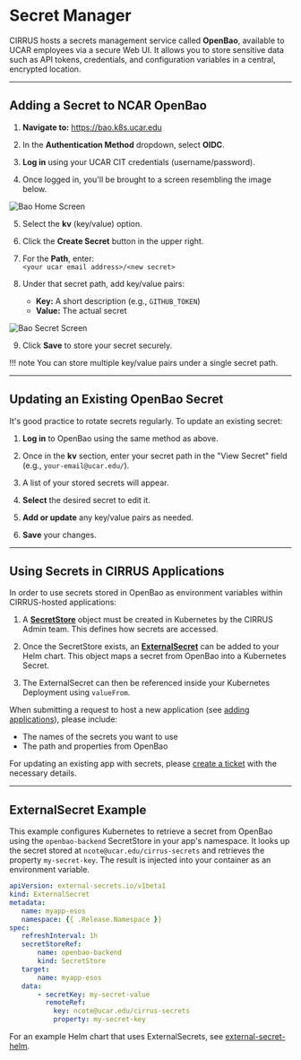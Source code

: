 # Secret Manager

CIRRUS hosts a secrets management service called **OpenBao**, available to UCAR employees via a secure Web UI. It allows you to store sensitive data such as API tokens, credentials, and configuration variables in a central, encrypted location.

---

## Adding a Secret to NCAR OpenBao

1. **Navigate to:** https://bao.k8s.ucar.edu

2. In the **Authentication Method** dropdown, select **OIDC**.

3. **Log in** using your UCAR CIT credentials (username/password).

4. Once logged in, you'll be brought to a screen resembling the image below.

![Bao Home Screen](../../media/bao1.png "Bao Home Screen")

5. Select the **kv** (key/value) option.

6. Click the **Create Secret** button in the upper right.

7. For the **Path**, enter:  
   `<your ucar email address>/<new secret>`

8. Under that secret path, add key/value pairs:
   - **Key:** A short description (e.g., `GITHUB_TOKEN`)
   - **Value:** The actual secret

![Bao Secret Screen](../../media/bao2.png "Bao Secret Screen")

9. Click **Save** to store your secret securely.

!!! note
    You can store multiple key/value pairs under a single secret path.

---

## Updating an Existing OpenBao Secret

It's good practice to rotate secrets regularly. To update an existing secret:

1. **Log in** to OpenBao using the same method as above.

2. Once in the **kv** section, enter your secret path in the "View Secret" field (e.g., `your-email@ucar.edu/`).

3. A list of your stored secrets will appear.

4. **Select** the desired secret to edit it.

5. **Add or update** any key/value pairs as needed.

6. **Save** your changes.

---

## Using Secrets in CIRRUS Applications

In order to use secrets stored in OpenBao as environment variables within CIRRUS-hosted applications:

1. A **[SecretStore](https://external-secrets.io/latest/api/secretstore/)** object must be created in Kubernetes by the CIRRUS Admin team. This defines how secrets are accessed.

2. Once the SecretStore exists, an **[ExternalSecret](https://external-secrets.io/latest/api/externalsecret/)** can be added to your Helm chart. This object maps a secret from OpenBao into a Kubernetes Secret.

3. The ExternalSecret can then be referenced inside your Kubernetes Deployment using `valueFrom`.

When submitting a request to host a new application (see [adding applications](../03-deploying-applications/additions.md)), please include:

- The names of the secrets you want to use
- The path and properties from OpenBao

For updating an existing app with secrets, please [create a ticket](../02-interact-with-cirrus-team/create-tickets.md) with the necessary details.

---

## ExternalSecret Example

This example configures Kubernetes to retrieve a secret from OpenBao using the `openbao-backend` SecretStore in your app's namespace. It looks up the secret stored at `ncote@ucar.edu/cirrus-secrets` and retrieves the property `my-secret-key`. The result is injected into your container as an environment variable.

```yaml
apiVersion: external-secrets.io/v1beta1
kind: ExternalSecret
metadata:
   name: myapp-esos
   namespace: {{ .Release.Namespace }}
spec:
   refreshInterval: 1h
   secretStoreRef:
       name: openbao-backend
       kind: SecretStore
   target:
       name: myapp-esos
   data:
       - secretKey: my-secret-value
         remoteRef:
           key: ncote@ucar.edu/cirrus-secrets
           property: my-secret-key
```

For an example Helm chart that uses ExternalSecrets, see [external-secret-helm](https://github.com/NCAR/cirrus-helm-examples/tree/main/external-secret-helm).